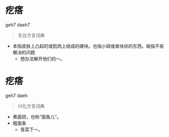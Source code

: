 # 疙瘩
geh7 daeh7
> 东台方言词典
- 本指皮肤上凸起的或肌肉上结成的硬块。也指小球或者块状的东西。喻指不易解决的问题
  - 想办法解开他们的～。

# 疙瘩
geh7 daeh
> 兴化方言词典
- 煮面团，也称“面鱼儿”。
- 粗面条
  - 青菜下～。

